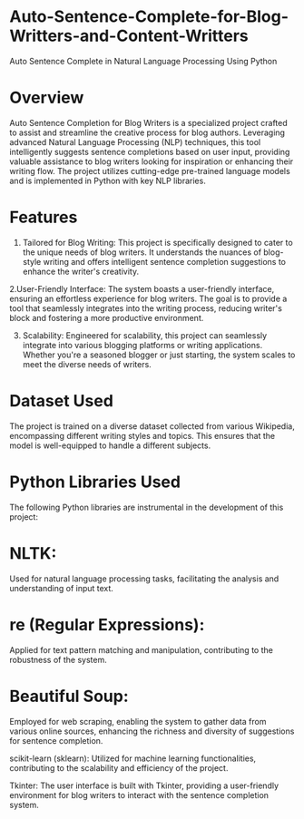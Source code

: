 # Auto-Sentence-Complete-for-Blog-Writters-and-Content-Writters
Auto Sentence Complete in Natural Language Processing Using Python
# Overview
Auto Sentence Completion for Blog Writers is a specialized project crafted to assist and streamline the creative process for blog authors. Leveraging advanced Natural Language Processing (NLP) techniques, this tool intelligently suggests sentence completions based on user input, providing valuable assistance to blog writers looking for inspiration or enhancing their writing flow. The project utilizes cutting-edge pre-trained language models and is implemented in Python with key NLP libraries.
# Features

1. Tailored for Blog Writing:
This project is specifically designed to cater to the unique needs of blog writers. It understands the nuances of blog-style writing and offers intelligent sentence completion suggestions to enhance the writer's creativity.

2.User-Friendly Interface:
The system boasts a user-friendly interface, ensuring an effortless experience for blog writers. The goal is to provide a tool that seamlessly integrates into the writing process, reducing writer's block and fostering a more productive environment.

3. Scalability:
Engineered for scalability, this project can seamlessly integrate into various blogging platforms or writing applications. Whether you're a seasoned blogger or just starting, the system scales to meet the diverse needs of writers.

# Dataset Used
The project is trained on a diverse dataset collected from various Wikipedia, encompassing different writing styles and topics. This ensures that the model is well-equipped to handle a different subjects.

# Python Libraries Used
The following Python libraries are instrumental in the development of this project:

# NLTK:
Used for natural language processing tasks, facilitating the analysis and understanding of input text.

# re (Regular Expressions): 
Applied for text pattern matching and manipulation, contributing to the robustness of the system.

# Beautiful Soup: 
Employed for web scraping, enabling the system to gather data from various online sources, enhancing the richness and diversity of suggestions for sentence completion.

scikit-learn (sklearn): Utilized for machine learning functionalities, contributing to the scalability and efficiency of the project.

Tkinter: The user interface is built with Tkinter, providing a user-friendly environment for blog writers to interact with the sentence completion system.


